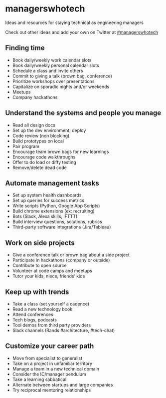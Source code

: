 # managerswhotech
Ideas and resources for staying technical as engineering managers

Check out other ideas and add your own on Twitter at [#managerswhotech](https://twitter.com/search?q=%23managerswhotech)

## Finding time
* Book daily/weekly work calendar slots
* Book daily/weekly personal calendar slots
* Schedule a class and invite others
* Commit to giving a talk (brown bag, conference)
* Prioritize workshops over presentations
* Capitalize on sporadic nights and/or weekends
* Meetups
* Company hackathons

## Understand the systems and people you manage
* Read all design docs
* Set up the dev environment; deploy
* Code review (non blocking)
* Build prototypes on local 
* Pair program
* Encourage team brown bags for new learnings
* Encourage code walkthroughs
* Offer to do load or diffy testing
* Remove/delete dead code

## Automate management tasks
* Set up system health dashboards
* Set up queries for success metrics
* Write scripts (Python, Google App Scripts)
* Build chrome extensions (ex: recruiting)
* Bots (Slack, Alexa skills, IFTTT)
* Build interview questions, solutions, rubrics 
* Third-party software integrations (Jira/Tableau)

## Work on side projects
* Give a conference talk or brown bag about a side project
* Participate in hackathons (company or outside)
* Contribute to open source 
* Volunteer at code camps and meetups
* Tutor your kids, niece, friends’ kids

## Keep up with trends
* Take a class (set yourself a cadence)
* Read a new technology book 
* Attend conferences 
* Tech blogs, podcasts
* Tool demos from third party providers
* Slack channels (Rands #architecture, #tech-chat)

## Customize your career path
* Move from specialist to generalist
* Take on a project in unfamiliar territory
* Manage a team in a new technical domain
* Consider the IC/manager pendulum
* Take a learning sabbatical
* Alternate between startups and large companies
* Try reciprocal mentoring relationships
